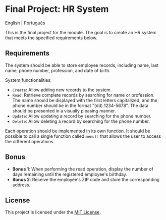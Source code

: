 # Final Project: HR System

English | [Português](README_pt-br.md) 

This is the final project for the module. The goal is to create an HR system that meets the specified requirements below.

## Requirements

The system should be able to store employee records, including name, last name, phone number, profession, and date of birth.

System functionalities:

- `Create`: Allow adding new records to the system.
- `Read`: Retrieve complete records by searching for name or profession. The name should be displayed with the first letters capitalized, and the phone number should be in the format "(dd) 1234-5678". The data should be presented in a visually pleasing manner.
- `Update`: Allow updating a record by searching for the phone number.
- `Delete`: Allow deleting a record by searching for the phone number.

Each operation should be implemented in its own function. It should be possible to call a single function called `menu()` that allows the user to access the different operations.

## Bonus

- **Bonus 1**: When performing the read operation, display the number of days remaining until the registered employee's birthday.
- **Bonus 2**: Receive the employee's ZIP code and store the corresponding address.

## License

This project is licensed under the [MIT License](LICENSE).
